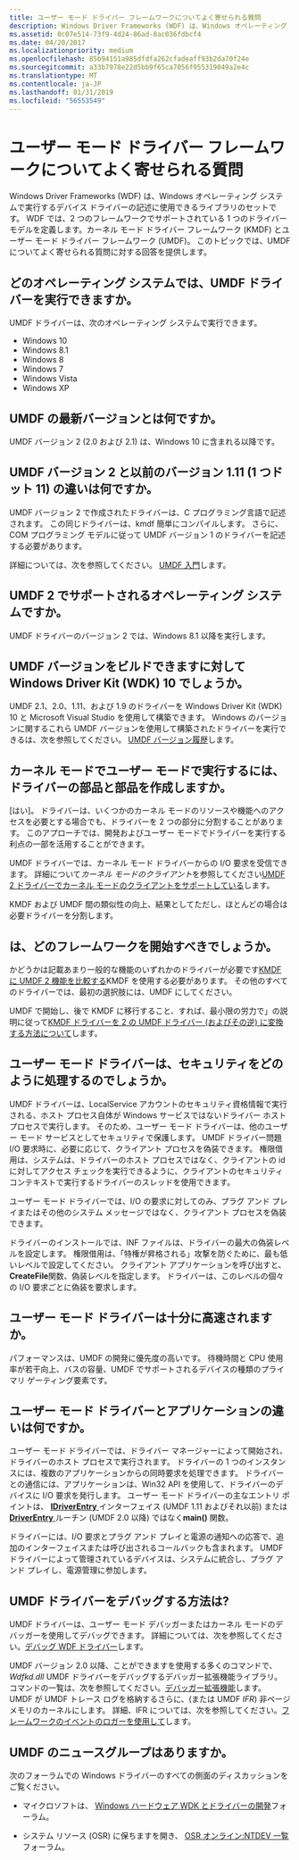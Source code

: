 ```yaml
---
title: ユーザー モード ドライバー フレームワークについてよく寄せられる質問
description: Windows Driver Frameworks (WDF) は、Windows オペレーティング システムで実行するデバイス ドライバーの記述に使用できるライブラリのセットです。
ms.assetid: 0c07e514-73f9-4d24-86ad-8ac036fdbcf4
ms.date: 04/20/2017
ms.localizationpriority: medium
ms.openlocfilehash: 85b94151a985dfdfa262cfadeaff93b2da70f24e
ms.sourcegitcommit: a33b7978e22d5bb9f65ca7056f955319049a2e4c
ms.translationtype: MT
ms.contentlocale: ja-JP
ms.lasthandoff: 01/31/2019
ms.locfileid: "56553549"
---
```

# <a name="user-mode-driver-framework-frequently-asked-questions"></a>ユーザー モード ドライバー フレームワークについてよく寄せられる質問


Windows Driver Frameworks (WDF) は、Windows オペレーティング システムで実行するデバイス ドライバーの記述に使用できるライブラリのセットです。 WDF では、2 つのフレームワークでサポートされている 1 つのドライバー モデルを定義します。カーネル モード ドライバー フレームワーク (KMDF) とユーザー モード ドライバー フレームワーク (UMDF)。 このトピックでは、UMDF についてよく寄せられる質問に対する回答を提供します。

## <a name="which-operating-systems-can-run-umdf-drivers"></a>どのオペレーティング システムでは、UMDF ドライバーを実行できますか。


UMDF ドライバーは、次のオペレーティング システムで実行できます。

-   Windows 10
-   Windows 8.1
-   Windows 8
-   Windows 7
-   Windows Vista
-   Windows XP

## <a name="what-is-the-most-recent-version-of-umdf"></a>UMDF の最新バージョンとは何ですか。


UMDF バージョン 2 (2.0 および 2.1) は、Windows 10 に含まれる以降です。

## <a name="what-is-the-difference-between-umdf-version-2-and-the-previous-version-111-one-dot-eleven"></a>UMDF バージョン 2 と以前のバージョン 1.11 (1 つドット 11) の違いは何ですか。


UMDF バージョン 2 で作成されたドライバーは、C プログラミング言語で記述されます。 この同じドライバーは、kmdf 簡単にコンパイルします。 さらに、COM プログラミング モデルに従って UMDF バージョン 1 のドライバーを記述する必要があります。 

詳細については、次を参照してください。 [UMDF 入門](getting-started-with-umdf-version-2.md)します。

## <a name="which-operating-systems-support-umdf-2"></a>UMDF 2 でサポートされるオペレーティング システムですか。


UMDF ドライバーのバージョン 2 では、Windows 8.1 以降を実行します。

## <a name="which-umdf-versions-can-i-build-against-in-windows-driver-kit-wdk10"></a>UMDF バージョンをビルドできますに対して Windows Driver Kit (WDK) 10 でしょうか。


UMDF 2.1、2.0、1.11、および 1.9 のドライバーを Windows Driver Kit (WDK) 10 と Microsoft Visual Studio を使用して構築できます。 Windows のバージョンに関するこれら UMDF バージョンを使用して構築されたドライバーを実行できるは、次を参照してください。 [UMDF バージョン履歴](umdf-version-history.md)します。

## <a name="can-i-write-part-of-my-driver-to-run-in-user-mode-and-part-in-kernel-mode"></a>カーネル モードでユーザー モードで実行するには、ドライバーの部品と部品を作成しますか。


[はい]。 ドライバーは、いくつかのカーネル モードのリソースや機能へのアクセスを必要とする場合でも、ドライバーを 2 つの部分に分割することがあります。 このアプローチでは、開発およびユーザー モードでドライバーを実行する利点の一部を活用することができます。

UMDF ドライバーでは、カーネル モード ドライバーからの I/O 要求を受信できます。 詳細について*カーネル モードのクライアント*を参照してください[UMDF 2 ドライバーでカーネル モードのクライアントをサポートしている](supporting-kernel-mode-clients-in-umdf-drivers.md)します。

KMDF および UMDF 間の類似性の向上、結果としてただし、ほとんどの場合は必要ドライバーを分割します。

##  <a name="which-framework-should-i-start-with"></a>は、どのフレームワークを開始すべきでしょうか。


かどうかは記載あまり一般的な機能のいずれかのドライバーが必要です[KMDF に UMDF 2 機能を比較する](comparing-umdf-2-0-functionality-to-kmdf.md)KMDF を使用する必要があります。 その他のすべてのドライバーでは、最初の選択肢には、UMDF にしてください。

UMDF で開始し、後で KMDF に移行すること、すれば、最小限の労力で」の説明に従って[KMDF ドライバーを 2 の UMDF ドライバー (およびその逆) に変換する方法について](how-to-generate-a-umdf-driver-from-a-kmdf-driver.md)します。

## <a name="how-do-user-mode-drivers-handle-security"></a>ユーザー モード ドライバーは、セキュリティをどのように処理するのでしょうか。


UMDF ドライバーは、LocalService アカウントのセキュリティ資格情報で実行される、ホスト プロセス自体が Windows サービスではないドライバー ホスト プロセスで実行します。 そのため、ユーザー モード ドライバーは、他のユーザー モード サービスとしてセキュリティで保護します。 UMDF ドライバー問題 I/O 要求時に、必要に応じて、クライアント プロセスを偽装できます。 権限借用は、システムは、ドライバーのホスト プロセスではなく、クライアントの id に対してアクセス チェックを実行できるように、クライアントのセキュリティ コンテキストで実行するドライバーのスレッドを使用できます。

ユーザー モード ドライバーでは、I/O の要求に対してのみ、プラグ アンド プレイまたはその他のシステム メッセージではなく、クライアント プロセスを偽装できます。

ドライバーのインストールでは、INF ファイルは、ドライバーの最大の偽装レベルを設定します。 権限借用は、「特権が昇格される」攻撃を防ぐために、最も低いレベルで設定してください。 クライアント アプリケーションを呼び出すと、 **CreateFile**関数、偽装レベルを指定します。 ドライバーは、このレベルの個々 の I/O 要求ごとに偽装を要求します。

## <a name="will-a-user-mode-driver-be-fast-enough"></a>ユーザー モード ドライバーは十分に高速されますか。


パフォーマンスは、UMDF の開発に優先度の高いです。 待機時間と CPU 使用率が若干向上、バスの容量、UMDF でサポートされるデバイスの種類のプライマリ ゲーティング要素です。

## <a name="what-is-the-difference-between-a-user-mode-driver-and-an-application"></a>ユーザー モード ドライバーとアプリケーションの違いは何ですか。


ユーザー モード ドライバーでは、ドライバー マネージャーによって開始され、ドライバーのホスト プロセスで実行されます。 ドライバーの 1 つのインスタンスには、複数のアプリケーションからの同時要求を処理できます。 ドライバーとの通信には、アプリケーションは、Win32 API を使用して、ドライバーのデバイスに I/O 要求を発行します。 ユーザー モード ドライバーの主なエントリ ポイントは、 [ **IDriverEntry** ](https://msdn.microsoft.com/library/windows/hardware/ff554885)インターフェイス (UMDF 1.11 およびそれ以前) または[ **DriverEntry** ](https://msdn.microsoft.com/library/windows/hardware/ff540807)ルーチン (UMDF 2.0 以降) ではなく**main()** 関数。

ドライバーには、I/O 要求とプラグ アンド プレイと電源の通知への応答で、追加のインターフェイスまたは呼び出されるコールバックも含まれます。 UMDF ドライバーによって管理されているデバイスは、システムに統合し、プラグ アンド プレイし、電源管理に参加します。

## <a name="how-do-i-debug-a-umdf-driver"></a>UMDF ドライバーをデバッグする方法は?


UMDF ドライバーは、ユーザー モード デバッガーまたはカーネル モードのデバッガーを使用してデバッグできます。 詳細については、次を参照してください。[デバッグ WDF ドライバー](debugging-a-wdf-driver.md)します。

UMDF バージョン 2.0 以降、ことができますを使用する多くのコマンドで、 *Wdfkd.dll* UMDF ドライバーをデバッグするデバッガー拡張機能ライブラリ。 コマンドの一覧は、次を参照してください。[デバッガー拡張機能](debugger-extensions-for-kmdf-drivers.md)します。 UMDF が UMDF トレース ログを格納するさらに、(または UMDF *IFR*) 非ページ メモリのカーネルにします。 詳細、IFR については、次を参照してください。[フレームワークのイベントのロガーを使用して](using-the-framework-s-event-logger.md)します。

## <a name="is-there-a-newsgroup-for-umdf"></a>UMDF のニュースグループはありますか。


次のフォーラムでの Windows ドライバーのすべての側面のディスカッションをご覧ください。

-   マイクロソフトは、 [Windows ハードウェア WDK とドライバーの開発](http://social.msdn.microsoft.com/Forums/windowsdesktop/home?forum=wdk)フォーラム。

-   システム リソース (OSR) に保ちますを開き、 [OSR オンライン:NTDEV 一覧](http://www.osronline.com/showlists.cfm?list=ntdev)フォーラム。

 

 





